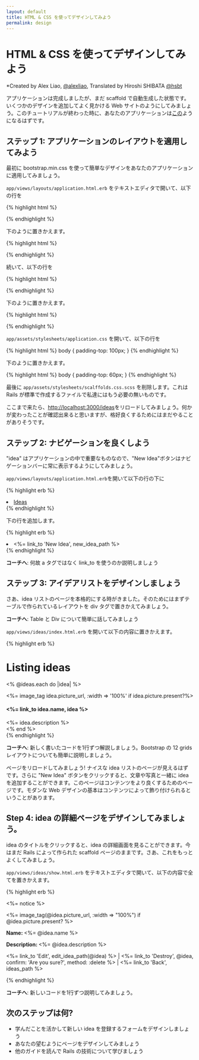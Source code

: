```yaml
---
layout: default
title: HTML & CSS を使ってデザインしてみよう
permalink: design
---
```


# HTML & CSS を使ってデザインしてみよう

*Created by Alex Liao, [@alexliao](http://bannka.com/alex), Translated by Hiroshi SHIBATA [@hsbt](http://twitter.com/hsbt)

アプリケーションは完成しましたが、まだ scaffold で自動生成した状態です。いくつかのデザインを追加してよく見かける Web サイトのようにしてみましょう。このチュートリアルが終わった時に、あなたのアプリケーションは[この](http://railsgirlsapp.herokuapp.com/ideas)ようになるはずです。

## ステップ 1: アプリケーションのレイアウトを適用してみよう

最初に bootstrap.min.css を使って簡単なデザインをあなたのアプリケーションに適用してみましょう。

`app/views/layouts/application.html.erb` をテキストエディタで開いて、以下の行を

{% highlight html %}
<link rel="stylesheet" href="http://railsgirls.com/assets/bootstrap.css">
{% endhighlight %}

下のように置きかえます。

{% highlight html %}
<link rel="stylesheet" href="http://twitter.github.com/bootstrap/1.3.0/bootstrap.min.css" />
{% endhighlight %}

続いて、以下の行を

{% highlight html %}
<div class="navbar navbar-fixed-top">
  <div class="navbar-inner">
{% endhighlight %}

下のように置きかえます。

{% highlight html %}
<div class="topbar">
  <div class="fill">
{% endhighlight %}

`app/assets/stylesheets/application.css` を開いて、以下の行を

{% highlight html %}
body { padding-top: 100px; }
{% endhighlight %}

下のように置きかえます。

{% highlight html %}
body { padding-top: 60px; }
{% endhighlight %}

最後に `app/assets/stylesheets/scalffolds.css.scss` を削除します。これは Rails が標準で作成するファイルで私達にはもう必要の無いものです。

ここまで来たら、[http://localhost:3000/ideas](http://localhost:3000/ideas)をリロードしてみましょう。何かが変わったことが確認出来ると思いますが、格好良くするためにはまだやることがありそうです。

## ステップ 2: ナビゲーションを良くしよう

"idea" はアプリケーションの中で重要なものなので、"New Idea"ボタンはナビゲーションバーに常に表示するようにしてみましょう。

`app/views/layouts/application.html.erb`を開いて以下の行の下に

{% highlight erb %}
<li class="active"><a href="/ideas">Ideas</a></li>
{% endhighlight %}

下の行を追加します。

{% highlight erb %}
<li ><%= link_to 'New Idea', new_idea_path %></li>
{% endhighlight %}

**コーチへ**: 何故 a タグではなく link_to を使うのか説明しましょう

## ステップ 3: アイデアリストをデザインしましょう

さあ、idea リストのページを本格的にする時がきました。そのためにはまずテーブルで作られているレイアウトを div タグで置きかえてみましょう。

**コーチへ**: Table と Div について簡単に話してみましょう

`app/views/ideas/index.html.erb` を開いて以下の内容に置きかえます。

{% highlight erb %}
<h1>Listing ideas</h1>

<% @ideas.each do |idea| %>
<div class="row">
  <div class="span4">
    <%= image_tag idea.picture_url, :width => '100%' if idea.picture.present?%>
    <h4><%= link_to idea.name, idea %></h4>
    <%= idea.description %>
  </div>
<% end %>

<br />
{% endhighlight %}

**コーチへ**: 新しく書いたコードを1行ずつ解説しましょう。Bootstrap の 12 grids レイアウトについても簡単に説明しましょう。

ページをリロードしてみましょう! ナイスな idea リストのページが見えるはずです。さらに "New Idea" ボタンをクリックすると、文章や写真と一緒に idea を追加することができます。このページはコンテンツをより良くするためのページです。モダンな Web デザインの基本はコンテンツによって飾り付けられるということがあります。

## Step 4: idea の詳細ページをデザインしてみましょう。

idea のタイトルをクリックすると、idea の詳細画面を見ることができます。今はまだ Rails によって作られた scaffold ページのままです。さあ、これをもっとよくしてみましょう。

`app/views/ideas/show.html.erb` をテキストエディタで開いて、以下の内容で全てを置きかえます。

{% highlight erb %}
<p id="notice"><%= notice %></p>

<div class="row">
  <div class="span9">
    <%= image_tag(@idea.picture_url, :width => "100%") if @idea.picture.present? %>
  </div>

  <div class="span3">
    <p><b>Name: </b><%= @idea.name %></p>
    <p><b>Description: </b><%= @idea.description %></p>
    <p>
      <%= link_to 'Edit', edit_idea_path(@idea) %> |
      <%= link_to 'Destroy', @idea, confirm: 'Are you sure?', method: :delete %> |
      <%= link_to 'Back', ideas_path %>
    </p>
  </div>
</div>
{% endhighlight %}

**コーチへ**: 新しいコードを1行ずつ説明してみましょう。

## 次のステップは何?

* 学んだことを活かして新しい idea を登録するフォームをデザインしましょう
* あなたの望むようにページをデザインしてみましょう
* 他のガイドを読んで Rails の技術について学びましょう
